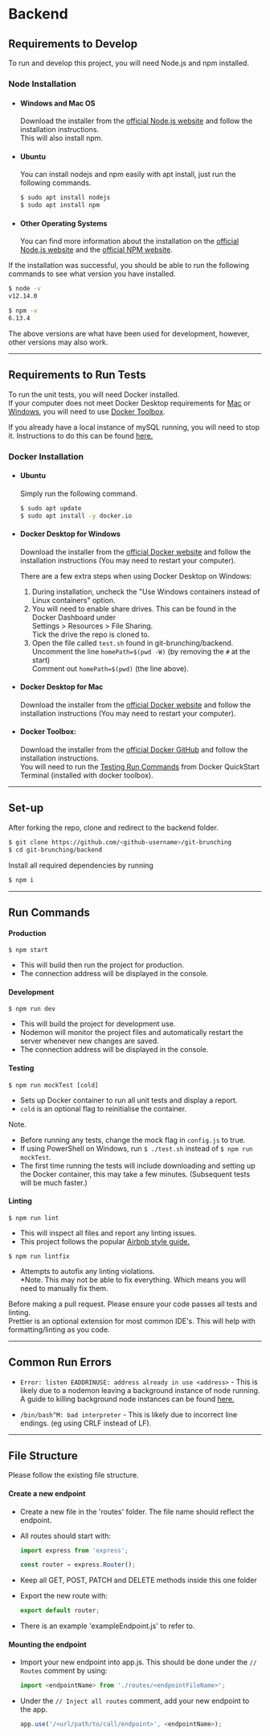 # Backend

## Requirements to Develop

To run and develop this project, you will need Node.js and npm installed.

### Node Installation

- #### Windows and Mac OS

  Download the installer from the [official Node.js website](https://nodejs.org/) and follow the installation instructions.  
  This will also install npm.

- #### Ubuntu

  You can install nodejs and npm easily with apt install, just run the following commands.

  ```bash
  $ sudo apt install nodejs
  $ sudo apt install npm
  ```

- #### Other Operating Systems

  You can find more information about the installation on the [official Node.js website](https://nodejs.org/) and the [official NPM website](https://npmjs.org/).

If the installation was successful, you should be able to run the following commands to see what version you have installed.

```bash
$ node -v
v12.14.0

$ npm -v
6.13.4
```

The above versions are what have been used for development, however, other versions may also work.

---

## Requirements to Run Tests

To run the unit tests, you will need Docker installed.  
If your computer does not meet Docker Desktop requirements for [Mac](https://docs.docker.com/docker-for-mac/install/#system-requirements) or [Windows](https://docs.docker.com/docker-for-windows/install/#system-requirements), you will need to use [Docker Toolbox](#docker-toolbox).

If you already have a local instance of mySQL running, you will need to stop it. Instructions to do this can be found [here.](https://tableplus.com/blog/2018/10/how-to-start-stop-restart-mysql-server.html)

### Docker Installation

- #### Ubuntu

  Simply run the following command.

  ```bash
  $ sudo apt update
  $ sudo apt install -y docker.io
  ```

- #### Docker Desktop for Windows

  Download the installer from the [official Docker website](https://hub.docker.com/editions/community/docker-ce-desktop-windows/) and follow the installation instructions (You may need to restart your computer).

  There are a few extra steps when using Docker Desktop on Windows:

  1. During installation, uncheck the "Use Windows containers instead of Linux containers" option.
  2. You will need to enable share drives. This can be found in the Docker Dashboard under  
     Settings > Resources > File Sharing.  
      Tick the drive the repo is cloned to.
  3. Open the file called `test.sh` found in git-brunching/backend.  
     Uncomment the line `homePath=$(pwd -W)` (by removing the `#` at the start)  
     Comment out `homePath=$(pwd)` (the line above).

- #### Docker Desktop for Mac

  Download the installer from the [official Docker website](https://hub.docker.com/editions/community/docker-ce-desktop-mac/) and follow the installation instructions (You may need to restart your computer).

- #### Docker Toolbox:

  Download the installer from the [official Docker GitHub](https://github.com/docker/toolbox/releases) and follow the installation instructions.  
  You will need to run the [Testing Run Commands](#testing) from Docker QuickStart Terminal (installed with docker toolbox).

---

## Set-up

After forking the repo, clone and redirect to the backend folder.

```bash
$ git clone https://github.com/<github-username>/git-brunching
$ cd git-brunching/backend
```

Install all required dependencies by running

```bash
$ npm i
```

---

## Run Commands

#### Production

`$ npm start`

- This will build then run the project for production.
- The connection address will be displayed in the console.

#### Development

`$ npm run dev`

- This will build the project for development use.
- Nodemon will monitor the project files and automatically restart the server whenever new changes are saved.
- The connection address will be displayed in the console.

#### Testing

`$ npm run mockTest [cold]`

- Sets up Docker container to run all unit tests and display a report.
- `cold` is an optional flag to reinitialise the container.

Note.

- Before running any tests, change the mock flag in `config.js` to true.
- If using PowerShell on Windows, run `$ ./test.sh` instead of `$ npm run mockTest`.
- The first time running the tests will include downloading and setting up the Docker container, this may take a few minutes. (Subsequent tests will be much faster.)

#### Linting

`$ npm run lint`

- This will inspect all files and report any linting issues.
- This project follows the popular [Airbnb style guide.](https://github.com/airbnb/javascript)

`$ npm run lintfix`

- Attempts to autofix any linting violations.  
  \*Note. This may not be able to fix everything. Which means you will need to manually fix them.

Before making a pull request. Please ensure your code passes all tests and linting.  
Prettier is an optional extension for most common IDE's. This will help with formatting/linting as you code.

---

## Common Run Errors

- `Error: listen EADDRINUSE: address already in use <address>` - This is likely due to a nodemon leaving a background instance of node running.  
   A guide to killing background node instances can be found [here.](https://stackoverflow.com/a/14790921/10377254)

- `/bin/bash^M: bad interpreter` - This is likely due to incorrect line endings. (eg using CRLF instead of LF).

---

## File Structure

Please follow the existing file structure.

#### Create a new endpoint

- Create a new file in the 'routes' folder. The file name should reflect the endpoint.
- All routes should start with:

  ```javascript
  import express from 'express';

  const router = express.Router();
  ```

- Keep all GET, POST, PATCH and DELETE methods inside this one folder
- Export the new route with:
  ```javascript
  export default router;
  ```
- There is an example 'exampleEndpoint.js' to refer to.

#### Mounting the endpoint

- Import your new endpoint into app.js. This should be done under the `// Routes` comment by using:
  ```javascript
  import <endpointName> from './routes/<endpointFileName>';
  ```
- Under the `// Inject all routes` comment, add your new endpoint to the app.
  ```javascript
  app.use('/<url/path/to/call/endpoint>', <endpointName>);
  ```
